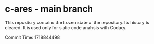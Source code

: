 # c-ares - main branch

This repository contains the frozen state of the repository.
Its history is cleared. It is used only for static code
analysis with Codacy.

Commit Time: 1718844498